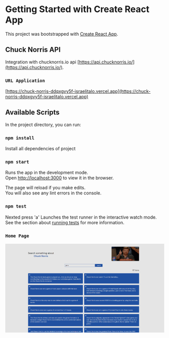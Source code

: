 # Getting Started with Create React App

This project was bootstrapped with [Create React App](https://github.com/facebook/create-react-app).

## Chuck Norris API

Integration with chucknorris.io api [https://api.chucknorris.io/](https://api.chucknorris.io/).

### `URL Application`
[https://chuck-norris-ddqxgvy5f-israelitalo.vercel.app](https://chuck-norris-ddqxgvy5f-israelitalo.vercel.app)

## Available Scripts

In the project directory, you can run:

### `npm install`
Install all dependencies of project

### `npm start`

Runs the app in the development mode.\
Open [http://localhost:3000](http://localhost:3000) to view it in the browser.

The page will reload if you make edits.\
You will also see any lint errors in the console.

### `npm test`

Nexted press 'a'
Launches the test runner in the interactive watch mode.\
See the section about [running tests](https://facebook.github.io/create-react-app/docs/running-tests) for more information.

### `Home Page`

![Home](./src/assets/readme/home.PNG)